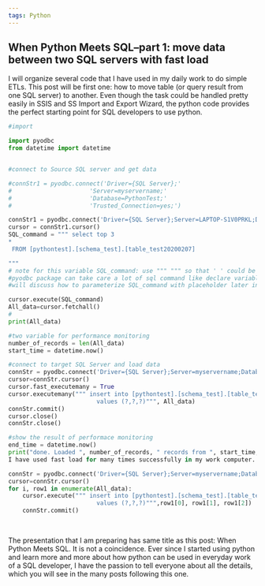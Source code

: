 ```yaml
---
tags: Python
---
```


## When Python Meets SQL–part 1: move data between two SQL servers with fast load


I will organize several code that I have used in my daily work to do simple ETLs. This post will be first one: how to move table (or query result from one SQL server) to another. Even though the task could be handled pretty easily in SSIS and SS Import and Export Wizard, the python code provides the perfect starting point for SQL developers to use python.


```python
#import

import pyodbc
from datetime import datetime


#connect to Source SQL server and get data

#connStr1 = pyodbc.connect('Driver={SQL Server};'
#                      'Server=myservername;'
#                      'Database=PythonTest;'
#                      'Trusted_Connection=yes;')

connStr1 = pyodbc.connect('Driver={SQL Server};Server=LAPTOP-S1V0PRKL;Database=PythonTest;Trusted_Connection=yes;')
cursor = connStr1.cursor()
SQL_command = """ select top 3
* 
 FROM [pythontest].[schema_test].[table_test20200207]

"""
# note for this variable SQL_command: use """ """ so that ' ' could be used in the sql code
#pyodbc package can take care a lot of sql command like declare variables, while pyspark package won't do that
#will discuss how to parameterize SQL_command with placeholder later in other post

cursor.execute(SQL_command)
All_data=cursor.fetchall()
# 
print(All_data)

#two variable for performance monitoring
number_of_records = len(All_data)
start_time = datetime.now()

#connect to target SQL Server and load data
connStr = pyodbc.connect('Driver={SQL Server};Server=myservername;Database=PythonTest;Trusted_Connection=yes;')
cursor=connStr.cursor()
cursor.fast_executemany = True
cursor.executemany(""" insert into [pythontest].[schema_test].[table_test20200207a]
                         values (?,?,?)""", All_data)
connStr.commit()
cursor.close()
connStr.close()

#show the result of performace monitoring
end_time = datetime.now()
print("done. Loaded ", number_of_records, " records from ", start_time, " to ", endtime)
I have used fast load for many times successfully in my work computer. However, I have no idea why the code stop working today when I prepare for a presentation with my own personal computer. The reason I got is memory error. I tried some remedies provided by online forums and it did not work. It is OK. I will show loading row by row with these following code in my presentation:

connStr = pyodbc.connect('Driver={SQL Server};Server=myservername;Database=PythonTest;Trusted_Connection=yes;')
cursor=connStr.cursor()
for i, row1 in enumerate(All_data):
    cursor.execute(""" insert into [pythontest].[schema_test].[table_test20200207a]
                         values (?,?,?)""",row1[0], row1[1], row1[2])
    connStr.commit()
 
 
 ```
The presentation that I am preparing has same title as this post: When Python Meets SQL. It is not a coincidence. Ever since I started using python and learn more and more about how python can be used in everyday work of a SQL developer, I have the passion to tell everyone about all the details, which you will see in the many posts following this one.
